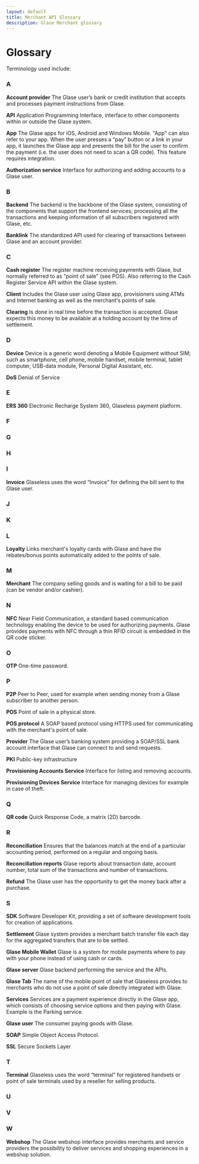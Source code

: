 ```yaml
---
layout: default
title: Merchant API Glossary
description: Glase Merchant glossary
---
```


# Glossary

Terminology used include: 

### A
**Account provider**
The Glase user’s bank or credit institution that accepts and processes payment instructions from Glase.

**API**
Application Programming Interface, interface to other components within or outside the Glase system.

**App**
The Glase apps for iOS, Android and Windows Mobile.
"App" can also refer to your app. When the user presses a “pay” button or a link in your app, it launches the Glase app and presents the bill for the user to confirm the payment (i.e. the user does not need to scan a QR code). This feature requires integration.

**Authorization service**
Interface for authorizing and adding accounts to a Glase user.

### B
**Backend**
The backend is the backbone of the Glase system, consisting of the components that support the frontend services; processing all the transactions and keeping information of all subscribers registered with Glase, etc.

**Banklink**
The standardized API used for clearing of transactions between Glase and an account provider.

### C
**Cash register**
The register machine receiving payments with Glase, but normally referred to as "point of sale" (see POS). Also referring to the Cash Register Service API within the Glase system.

**Client**
Includes the Glase user using Glase app, provisioners using ATMs and Internet banking as well as the merchant's points of sale.

**Clearing**
Is done in real time before the transaction is accepted. Glase expects this money to be available at a holding account by the time of settlement.

### D
**Device**
Device is a generic word denoting a Mobile Equipment without SIM; such as smartphone, cell phone, mobile handset, mobile terminal, tablet computer, USB-data module, Personal Digital Assistant, etc.

**DoS**
Denial of Service

### E
**ERS 360**
Electronic Recharge System 360, Glaseless payment platform.

### F

### G

### H

### I
**Invoice**
Glaseless uses the word “Invoice” for defining the bill sent to the Glase user. 

### J

### K

### L
**Loyalty**
Links merchant's loyalty cards with Glase and have the rebates/bonus points automatically added to the points of sale.

### M
**Merchant**
The company selling goods and is waiting for a bill to be paid (can be vendor and/or cashier).

### N
**NFC**
Near Field Communication, a standard based communication technology enabling the device to be used for authorizing payments. Glase provides payments with NFC through a thin RFID circuit is embedded in the QR code sticker.

### O
**OTP**
One-time password.

### P
**P2P**
Peer to Peer, used for example when sending money from a Glase subscriber to another person.

**POS**
Point of sale in a physical store.

**POS protocol**
A SOAP based protocol using HTTPS used for communicating with the merchant's point of sale.

**Provider**
The Glase user’s banking system providing a SOAP/SSL bank account interface that Glase can connect to and send requests.

**PKI**
Public-key infrastructure

**Provisioning Accounts Service**
Interface for listing and removing accounts.

**Provisioning Devices Service**
Interface for managing devices for example in case of theft.

### Q
**QR code**
Quick Response Code, a matrix (2D) barcode.

### R
**Reconciliation**
Ensures that the balances match at the end of a particular accounting period, performed on a regular and ongoing basis.

**Reconciliation reports**
Glase reports about transaction date, account number, total sum of the transactions and number of transactions.

**Refund**
The Glase user has the opportunity to get the money back after a purchase.

### S
**SDK**
Software Developer Kit, providing a set of software development tools for creation of applications.

**Settlement**
Glase system provides a merchant batch transfer file each day for the aggregated transfers that are to be settled.

**Glase Mobile Wallet**
Glase is a system for mobile payments where to pay with your phone instead of using cash or cards.

**Glase server**
Glase backend performing the service and the APIs.

**Glase Tab**
The name of the mobile point of sale that Glaseless provides to merchants who do not use a point of sale directly integrated with Glase.

**Services**
Services are a payment experience directly in the Glase app, which consists of choosing service options and then paying with Glase. Example is the Parking service.

**Glase user**
The consumer paying goods with Glase.

**SOAP**
Simple Object Access Protocol.

**SSL**
Secure Sockets Layer

### T
**Terminal**
Glaseless uses the word “terminal” for registered handsets or point of sale terminals used by a reseller for selling products.

### U

### V

### W
**Webshop**
The Glase webshop interface provides merchants and service providers the possibility to deliver services and shopping experiences in a webshop solution.

